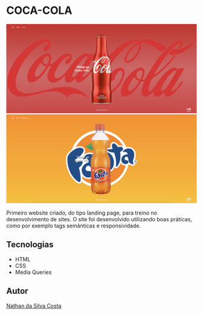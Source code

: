 # COCA-COLA
![](./img/coca-cola_preview.png)
![](./img/fanta_preview.png)

Primeiro website criado, do tipo landing page, para treino no desenvolvimento de sites.
O site foi desenvolvido utilizando boas práticas, como por exemplo tags semânticas e responsividade.

## Tecnologias
* HTML
* CSS
* Media Queries

## Autor
[Nathan da Silva Costa](<https://www.linkedin.com/in/nathandasilvacosta/>)